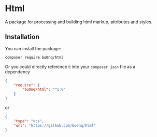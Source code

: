 # Html
A package for processing and building html markup, attributes and styles.

## Installation
You can install the package:

```bash
composer require bu0nq/html
```

Or you could directly reference it into your `composer.json` file as a dependency

```json
{
    "require": {
        "bu0nq/html": "^1.0"
    }
}
```

or

```json
{
    "type": "vcs",
    "url": "https://github.com/bu0nq/html"
}
```

